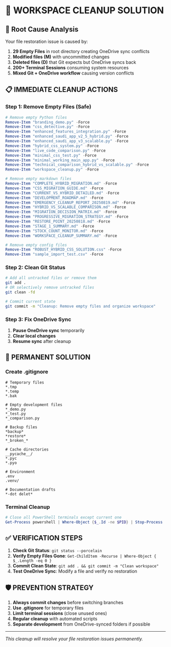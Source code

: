 # 🧹 WORKSPACE CLEANUP SOLUTION

## 🚨 Root Cause Analysis
Your file restoration issue is caused by:

1. **29 Empty Files** in root directory creating OneDrive sync conflicts
2. **Modified files (M)** with uncommitted changes
3. **Deleted files (D)** that Git expects but OneDrive syncs back
4. **200+ Terminal Sessions** consuming system resources
5. **Mixed Git + OneDrive workflow** causing version conflicts

## 📋 IMMEDIATE CLEANUP ACTIONS

### Step 1: Remove Empty Files (Safe)
```powershell
# Remove empty Python files
Remove-Item "branding_demo.py" -Force
Remove-Item "css_detective.py" -Force
Remove-Item "enhanced_features_integration.py" -Force
Remove-Item "enhanced_saudi_app_v2_5_hybrid.py" -Force
Remove-Item "enhanced_saudi_app_v3_scalable.py" -Force
Remove-Item "hybrid_css_system.py" -Force
Remove-Item "live_code_comparison.py" -Force
Remove-Item "minimal_css_test.py" -Force
Remove-Item "minimal_working_main_app.py" -Force
Remove-Item "technical_comparison_hybrid_vs_scalable.py" -Force
Remove-Item "workspace_cleanup.py" -Force

# Remove empty markdown files
Remove-Item "COMPLETE_HYBRID_MIGRATION.md" -Force
Remove-Item "CSS_MIGRATION_GUIDE.md" -Force
Remove-Item "CURRENT_VS_HYBRID_DETAILED.md" -Force
Remove-Item "DEVELOPMENT_ROADMAP.md" -Force
Remove-Item "EMERGENCY_CLEANUP_REPORT_20250819.md" -Force
Remove-Item "HYBRID_VS_SCALABLE_COMPARISON.md" -Force
Remove-Item "MIGRATION_DECISION_MATRIX.md" -Force
Remove-Item "PROGRESSIVE_MIGRATION_STRATEGY.md" -Force
Remove-Item "RESTORE_POINT_20250818.md" -Force
Remove-Item "STAGE_1_SUMMARY.md" -Force
Remove-Item "STOCK_COUNT_MONITOR.md" -Force
Remove-Item "WORKSPACE_CLEANUP_SUMMARY.md" -Force

# Remove empty config files
Remove-Item "ROBUST_HYBRID_CSS_SOLUTION.css" -Force
Remove-Item "sample_import_test.csv" -Force
```

### Step 2: Clean Git Status
```bash
# Add all untracked files or remove them
git add . 
# OR selectively remove untracked files
git clean -fd

# Commit current state
git commit -m "Cleanup: Remove empty files and organize workspace"
```

### Step 3: Fix OneDrive Sync
1. **Pause OneDrive sync** temporarily
2. **Clear local changes**
3. **Resume sync** after cleanup

## 🎯 PERMANENT SOLUTION

### Create .gitignore
```
# Temporary files
*.tmp
*.temp
*.bak

# Empty development files
*_demo.py
*_test.py
*_comparison.py

# Backup files
*backup*
*restore*
*_broken_*

# Cache directories
__pycache__/
*.pyc
*.pyo

# Environment
.env
.venv/

# Documentation drafts
*-dot delet*
```

### Terminal Cleanup
```powershell
# Close all PowerShell terminals except current one
Get-Process powershell | Where-Object {$_.Id -ne $PID} | Stop-Process
```

## ✅ VERIFICATION STEPS

1. **Check Git Status**: `git status --porcelain`
2. **Verify Empty Files Gone**: `Get-ChildItem -Recurse | Where-Object { $_.Length -eq 0 }`
3. **Commit Clean State**: `git add . && git commit -m "Clean workspace"`
4. **Test OneDrive Sync**: Modify a file and verify no restoration

## 🛡️ PREVENTION STRATEGY

1. **Always commit changes** before switching branches
2. **Use .gitignore** for temporary files
3. **Limit terminal sessions** (close unused ones)
4. **Regular cleanup** with automated scripts
5. **Separate development** from OneDrive-synced folders if possible

---
*This cleanup will resolve your file restoration issues permanently.*
